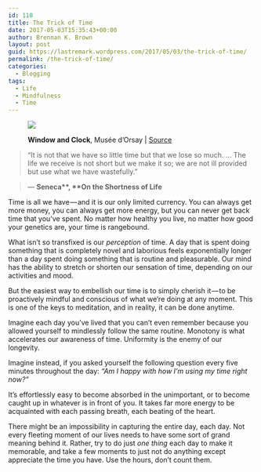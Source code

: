 ```yaml
---
id: 110
title: The Trick of Time
date: 2017-05-03T15:35:43+00:00
author: Brennan K. Brown
layout: post
guid: https://lastremark.wordpress.com/2017/05/03/the-trick-of-time/
permalink: /the-trick-of-time/
categories:
  - Blogging
tags:
  - Life
  - Mindfulness
  - Time
---
```


<figure class="wp-caption">

<img data-width="5162" data-height="3441" src="https://cdn-images-1.medium.com/max/2560/1*L0bb_m5eeXpGgEDsP3qgnQ.jpeg" /> <figcaption class="wp-caption-text"><b>Window and Clock</b>, Musée d’Orsay | <a href="https://commons.wikimedia.org/wiki/File:Window_and_clock,_Mus%C3%A9e_d%27Orsay_10_April_2013.jpg" target="_blank" rel="noopener noreferrer">Source</a></figcaption></figure>

> “It is not that we have so little time but that we lose so much. … The life we receive is not short but we make it so; we are not ill provided but use what we have wastefully.”

> — <b>Seneca**, **On the Shortness of Life</b>

<span>T</span>ime is all we have — and it is our only limited currency. You can always get more money, you can always get more energy, but you can never get back time that you’ve spent. No matter how healthy you live, no matter how good your genetics are, your time is rangebound.

What isn’t so transfixed is our _perception_ of time. A day that is spent doing something that is completely novel and laborious feels exponentially longer than a day spent doing something that is routine and pleasurable. Our mind has the ability to stretch or shorten our sensation of time, depending on our activities and mood.

<!--more-->

But the easiest way to embellish our time is to simply cherish it — to be proactively mindful and conscious of what we’re doing at any moment. This is one of the keys to meditation, and in reality, it can be done anytime.

Imagine each day you’ve lived that you can’t even remember because you allowed yourself to mindlessly follow the same routine. Monotony is what accelerates our awareness of time. Uniformity is the enemy of our longevity.

Imagine instead, if you asked yourself the following question every five minutes throughout the day: _“Am I happy with how I’m using my time right now?”_

It’s effortlessly easy to become absorbed in the unimportant, or to become caught up in whatever is in front of you. It takes far more energy to be acquainted with each passing breath, each beating of the heart.

There might be an impossibility in capturing the entire day, each day. Not every fleeting moment of our lives needs to have some sort of grand meaning behind it. Rather, try to do just _one thing_ each day to make it memorable, and take a few moments to just not do anything except appreciate the time you have. Use the hours, don’t count them.
